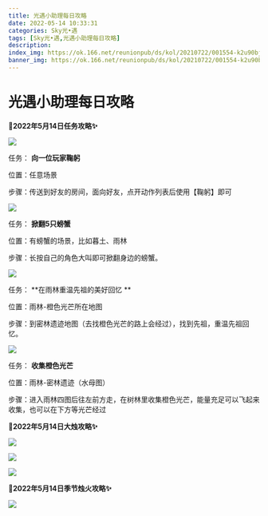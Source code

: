 ```yaml
---
title: 光遇小助理每日攻略
date: 2022-05-14 10:33:31
categories: Sky光•遇
tags: [Sky光•遇,光遇小助理每日攻略]
description: 
index_img: https://ok.166.net/reunionpub/ds/kol/20210722/001554-k2u90bj7ay.png?imageView&thumbnail=600x0&type=jpg
banner_img: https://ok.166.net/reunionpub/ds/kol/20210722/001554-k2u90bj7ay.png?imageView&thumbnail=600x0&type=jpg
---
```

# 光遇小助理每日攻略
**🎉2022年5月14日任务攻略✨**

![](https://ok.166.net/reunionpub/ds/kol/20220514/021400-2kgnedfv5y.png)

任务： **向一位玩家鞠躬**

位置：任意场景

步骤：传送到好友的房间，面向好友，点开动作列表后使用【鞠躬】即可

![](https://ok.166.net/reunionpub/ds/kol/20220514/021453-uqvls5rd8w.png)

任务： **掀翻5只螃蟹**

位置：有螃蟹的场景，比如暮土、雨林

步骤：长按自己的角色大叫即可掀翻身边的螃蟹。

![](https://ok.166.net/reunionpub/ds/kol/20220514/022229-zsg1cmeoyp.png)

任务： **在雨林重温先祖的美好回忆  **

位置：雨林-橙色光芒所在地图

步骤：到密林遗迹地图（去找橙色光芒的路上会经过），找到先祖，重温先祖回忆。

![](https://ok.166.net/reunionpub/ds/kol/20220514/021454-g0r2sm6fkw.png)

任务： **收集橙色光芒**

位置：雨林-密林遗迹（水母图）

步骤：进入雨林四图后往左前方走，在树林里收集橙色光芒，能量充足可以飞起来收集，也可以在下方等光芒经过

 **🎉2022年5月14日大烛攻略✨**

![](https://ok.166.net/reunionpub/ds/kol/20220514/021735-lzuy4vrnp8.png)

![](https://ok.166.net/reunionpub/ds/kol/20220514/021908-c2b8y0ho17.png)

![](https://ok.166.net/reunionpub/ds/kol/20220514/021547-dmok4slrws.png)

  

 **🎉2022年5月14日季节烛火攻略✨**

![](https://ok.166.net/reunionpub/ds/kol/20220514/021926-jc246lbsfw.png)

  

  

